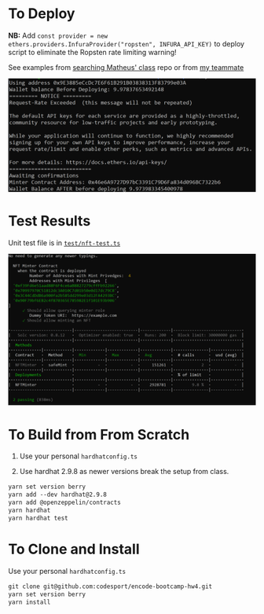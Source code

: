 # To Deploy

**NB:** Add `const provider = new ethers.providers.InfuraProvider("ropsten", INFURA_API_KEY)` to deploy script to eliminate the Ropsten rate limiting warning!

See examples from [searching Matheus' class](https://github.com/search?o=asc&q=org%3AEncode-Club-Solidity-Bootcamp-June+Infura&s=indexed&type=Code) repo or from [my teammate](https://github.com/diegoalzate/encode-bootcamp-group-23/blob/02-Homework-Governance/Project/scripts/utils.ts#L23-L31)


![Deploy Results](images/deploy-output-2022-07-16.png)


# Test Results

Unit test file is in [`test/nft-test.ts`](test/nft-tests.ts)

![Test Results](images/test-passing-2022-07-16.png)


# To Build from From Scratch

1. Use your personal `hardhatconfig.ts`

2. Use hardhat 2.9.8 as newer versions break the setup from class.

```
yarn set version berry
yarn add --dev hardhat@2.9.8
yarn add @openzeppelin/contracts
yarn hardhat
yarn hardhat test
```

# To Clone and Install

Use your personal `hardhatconfig.ts`

```
git clone git@github.com:codesport/encode-bootcamp-hw4.git
yarn set version berry
yarn install
```